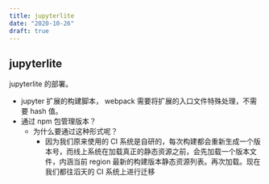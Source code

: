 ```yaml
---
title: jupyterlite
date: "2020-10-26"
draft: true
---
```


## jupyterlite

jupyterlite 的部署。

- jupyter 扩展的构建脚本， webpack 需要将扩展的入口文件特殊处理，不需要 hash 值。
- 通过 npm 包管理版本？
  - 为什么要通过这种形式呢？
    - 因为我们原来使用的 CI 系统是自研的，每次构建都会重新生成一个版本号，而线上系统在加载真正的静态资源之前，会先加载一个版本文件，内涵当前 region 最新的构建版本静态资源列表。再次加载。现在我们都往滔天的 CI 系统上进行迁移
